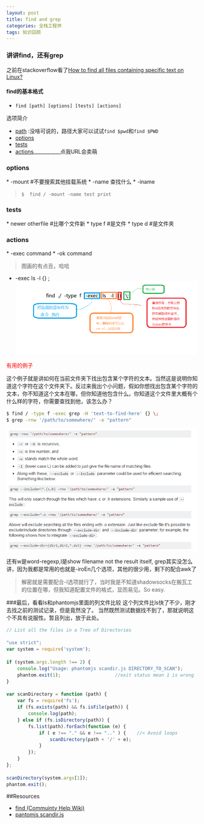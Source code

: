```yaml
---
layout: post
title: find and grep
categories: 全栈工程师
tags: 知识回顾
---
```

### 讲讲find，还有grep
之前在stackoverflow看了[How to find all files containing specific text on Linux?](http://stackoverflow.com/questions/16956810/how-to-find-all-files-containing-specific-text-on-linux)

#### find的基本格式

* `find [path] [options] [tests] [actions]`

选项简介

* [path](#→.0) :没啥可说的，路径大家可以试试`find $pwd`和`find $PWD`
* [options](#1.1)
* [tests](#2.2)
* [actions](#-.-)___________点我URL会卖萌

<h3 id="1.1">options</h3>
* -mount	#不要搜索其他挂载系统
* -name		查找什么
* -iname

>`$  find / -mount -name test print`

<h3 id="2.2">tests</h3>
*  newer otherfile  #比哪个文件新
*  type f			#是文件
*  type d			#是文件夹

<h3 id="-.-">actions</h3>
* -exec command
* -ok command

> 图画的有点丑，哈哈

* -exec ls -l {} \;
![img](../image/find-options.png)


<font color="red"> 有用的例子</font>

这个例子就是讲如何在当前文件夹下找出包含某个字符的文本。当然这是说明你知道这个字符在这个文件夹下。反过来我出个小问题，假如你想找出包含某个字符的文本，你不知道这个文本在哪，但你知道他包含什么。你知道这个文件里大概有个什么样的字符，你需要查找到他，该怎么办？

```bash
$ find / -type f -exec grep -H 'text-to-find-here' {} \;
$ grep -rnw '/path/to/somewhere/' -e "pattern"
```
![img](../image/grep.png)

还有w是word-regexp,l是show filename not the result itself, grep其实没怎么讲，因为我都是常用的也就是-iroEn几个选项，其他的很少用，剩下的配合awk了

> 解密就是需要配合-l选项就行了，当时我是不知道shadowsocks在搬瓦工的位置在哪，但我知道配置文件的格式，显而易见。So easy.

###最后，看看ls和phantomjs里面的列文件比较 
这个列文件比ls快了不少，刚才去找之前的测试记录，但是竟然没了。
当然既然测试数据找不到了，那就说明这个不具有说服性。暂且列出，放于此处。

```js
// List all the files in a Tree of Directories

"use strict";
var system = require('system');

if (system.args.length !== 2) {
    console.log("Usage: phantomjs scandir.js DIRECTORY_TO_SCAN");
    phantom.exit(1);                    //exit status mean 1 is wrong
}

var scanDirectory = function (path) {
    var fs = require('fs');
    if (fs.exists(path) && fs.isFile(path)) {
        console.log(path);
    } else if (fs.isDirectory(path)) {
        fs.list(path).forEach(function (e) {
            if ( e !== "." && e !== ".." ) {    //< Avoid loops
                scanDirectory(path + '/' + e);
            }
        });
    }
};

scanDirectory(system.args[1]);
phantom.exit();

```


##Resources
* [find (Commuinty Help Wiki)](https://help.ubuntu.com/community/find)
* [pantomjs scandir.js](https://github.com/ariya/phantomjs/blob/master/examples/scandir.js)
